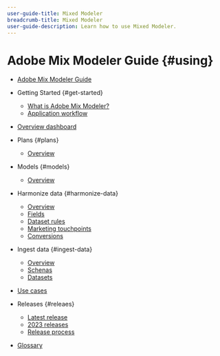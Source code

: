 ```yaml
---
user-guide-title: Mixed Modeler
breadcrumb-title: Mixed Modeler
user-guide-description: Learn how to use Mixed Modeler.
---
```


# Adobe Mix Modeler Guide {#using}

+ [Adobe Mix Modeler Guide](overview.md)

+ Getting Started {#get-started}
  + [What is Adobe Mix Modeler?](get-started/about.md)
  + [Application workflow](get-started/workflow.md)

+ [Overview dashboard](overview-dashboard.md)
  
+ Plans {#plans}
  + [Overview](plans/overview.md)
  
+ Models {#models}
  + [Overview](models/overview.md)
  
+ Harmonize data {#harmonize-data}
  + [Overview](harmonize-data/overview.md)
  + [Fields](harmonize-data/fields.md)
  + [Dataset rules](harmonize-data/dataset-rules.md)
  + [Marketing touchpoints](harmonize-data/marketing-touchpoints.md)
  + [Conversions](harmonize-data/conversions.md)

+ Ingest data {#ingest-data}
  + [Overview](ingest-data/overview.md)
  + [Schenas](ingest-data/schemas.md)
  + [Datasets](ingest-data/datasets.md)

+ [Use cases](use-cases.md)

+ Releases {#releaes}
  + [Latest release](releases/latest.md)
  + [2023 releases](releases/2023.md)
  + [Release process](releases/releases.md)

+ [Glossary](glossary.md)

